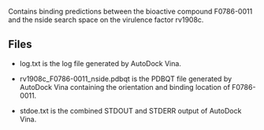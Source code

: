 Contains binding predictions between the bioactive compound F0786-0011 and the nside search space on the virulence factor rv1908c.

## Files

- log.txt is the log file generated by AutoDock Vina.

- rv1908c_F0786-0011_nside.pdbqt is the PDBQT file generated by AutoDock Vina containing the orientation and binding location of F0786-0011.

- stdoe.txt is the combined STDOUT and STDERR output of AutoDock Vina.

